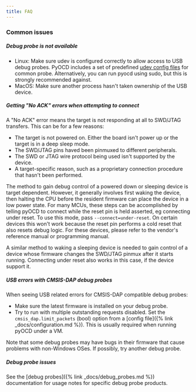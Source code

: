 ```yaml
---
title: FAQ
---
```


### Common issues


##### Debug probe is not available

- Linux: Make sure udev is configured correctly to allow access to USB debug probes. PyOCD includes a set of predefined [udev config files](https://github.com/pyocd/pyOCD/tree/main/udev) for common probe. Alternatively, you can run pyocd using sudo, but this is strongly recommended against.
- MacOS: Make sure another process hasn't taken ownership of the USB device.


##### Getting "No ACK" errors when attempting to connect

A "No ACK" error means the target is not responding at all to SWD/JTAG transfers. This can be for a few reasons:
- The target is not powered on. Either the board isn't power up or the target is in a deep sleep mode.
- The SWD/JTAG pins haved been pinmuxed to different peripherals.
- The SWD or JTAG wire protocol being used isn't supported by the device.
- A target-specific reason, such as a proprietary connection procedure that hasn't been performed.

The method to gain debug control of a powered down or sleeping device is target dependent. However, it generally involves first waking the device, then halting the CPU before the resident firmware can place the device in a low power state. For many MCUs, these steps can be accomplished by telling pyOCD to connect while the reset pin is held asserted, eg connecting under reset. To use this mode, pass `--connect=under-reset`. On certain devices this won't work because the reset pin performs a cold reset that also resets debug logic. For these devices, please refer to the vendor's reference manual or programming manual.

A similar method to waking a sleeping device is needed to gain control of a device whose firmware changes the SWD/JTAG pinmux after it starts running. Connecting under reset also works in this case, if the device support it.


##### USB errors with CMSIS-DAP debug probes

When seeing USB related errors for CMSIS-DAP compatible debug probes:
- Make sure the latest firmware is installed on your debug probe.
- Try to run with multiple outstanding requests disabled. Set the `cmsis_dap.limit_packets` (bool) option from a [config file]({% link _docs/configuration.md %}). This is usually required when running pyOCD under a VM.

Note that some debug probes may have bugs in their firmware that cause problems with non-Windows OSes. If possibly, try another debug probe.


##### Debug probe issues

See the [debug probes]({% link _docs/debug_probes.md %}) documentation for usage notes for specific debug probe products.

